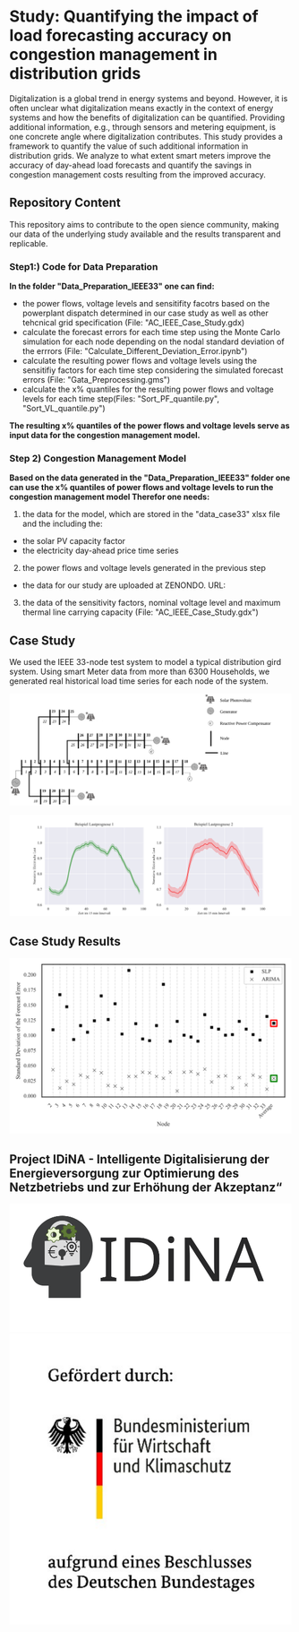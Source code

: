 # Study: Quantifying the impact of load forecasting accuracy on congestion management in distribution grids 

Digitalization is a global trend in energy systems and beyond. However, it is often unclear what digitalization means exactly in the context of energy systems and how the benefits of digitalization can be quantified. Providing additional information, e.g., through sensors and metering equipment, is one concrete angle where digitalization contributes. This study provides a framework to quantify the value of such additional information in distribution grids. We analyze to what extent smart meters improve the accuracy of day-ahead load forecasts and quantify the savings in congestion management costs resulting from the improved accuracy.


## Repository Content

This repository aims to contribute to the open sience community, making our data of the underlying study available and the results transparent and replicable. 

### Step1:) Code for Data Preparation

**In the folder "Data_Preparation_IEEE33" one can find:**
- the power flows, voltage levels and sensitifity facotrs based on the powerplant dispatch determined in our case study as well as other tehcnical grid specification (File: "AC_IEEE_Case_Study.gdx)
- calculate the forecast errors for each time step using the Monte Carlo simulation for each node depending on the nodal standard deviation of the errrors (File: "Calculate_Different_Deviation_Error.ipynb")
- calculate the resulting power flows and voltage levels using the sensitifiy factors for each time step considering the simulated forecast errors (File: "Gata_Preprocessing.gms")
- calculate the x% quantiles for the resulting power flows and voltage levels for each time step(Files: "Sort_PF_quantile.py", "Sort_VL_quantile.py")

**The resulting x% quantiles of the power flows and voltage levels serve as input data for the congestion management model.**

### Step 2) Congestion Management Model

**Based on the data generated in the "Data_Preparation_IEEE33" folder one can use the x% quantiles of power flows and voltage levels to run the congestion management model
Therefor one needs:**

1) the data for the model, which are stored in the "data_case33" xlsx file and the including the:
  - the solar PV capacity factor
  - the electricity day-ahead price time series
2) the power flows and voltage levels generated in the previous step
  - the data for our study are uploaded at ZENONDO. URL:
3) the data of the sensitivity factors, nominal voltage level and maximum thermal line carrying capacity (File: "AC_IEEE_Case_Study.gdx")

## Case Study

We used the IEEE 33-node test system to model a typical distribution gird system. Using smart Meter data from more than 6300 Households, we generated real historical load time series for each node of the system. 
 
![](https://github.com/BTU-EnerEcon/IDiNA/blob/main/Visualization%20Results/IEEE_Grid.svg)


![](https://github.com/BTU-EnerEcon/IDiNA/blob/main/Visualization%20Results/Vergleich%20Lastrofilprognose%20SLP%20vs.%20ARIMA.svg)


## Case Study Results

![](https://github.com/BTU-EnerEcon/IDiNA/blob/main/Visualization%20Results/Nodal_SD.svg)


## Project IDiNA - Intelligente Digitalisierung der Energieversorgung zur Optimierung des Netzbetriebs und zur Erhöhung der Akzeptanz“
![](https://github.com/BTU-EnerEcon/IDiNA/blob/main/Visualization%20Results/Logo/IDiNA_Projektlogo.svg)  ![](https://github.com/BTU-EnerEcon/IDiNA/blob/main/Visualization%20Results/Logo/Logo_BMWK.svg)
